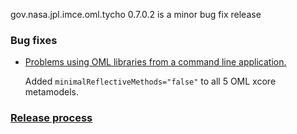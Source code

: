 gov.nasa.jpl.imce.oml.tycho 0.7.0.2 is a minor bug fix release

### Bug fixes

- [Problems using OML libraries from a command line application.](https://github.com/JPL-IMCE/gov.nasa.jpl.imce.oml.tycho/issues/15)

  Added `minimalReflectiveMethods="false"` to all 5 OML xcore metamodels.
 
### [Release process](releaseProcess.markdown)
